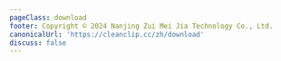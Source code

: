 ```yaml
---
pageClass: download
footer: Copyright © 2024 Nanjing Zui Mei Jia Technology Co., Ltd.
canonicalUrl: 'https://cleanclip.cc/zh/download'
discuss: false
---
```

<Download/>